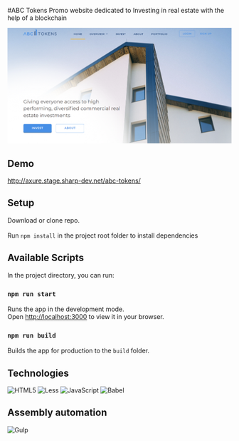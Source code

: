 #ABC Tokens
Promo website dedicated to Investing in real estate with the help of a blockchain

![img_2.png](img_2.png)

## Demo
http://axure.stage.sharp-dev.net/abc-tokens/

## Setup
Download or clone repo.\
\
Run `npm install` in the project root folder to install dependencies

## Available Scripts
In the project directory, you can run:

### `npm run start`

Runs the app in the development mode.\
Open [http://localhost:3000](http://localhost:3000) to view it in your browser.

### `npm run build`

Builds the app for production to the `build` folder.

## Technologies
![HTML5](https://img.shields.io/badge/html5-%23E34F26.svg?style=for-the-badge&logo=html5&logoColor=white)
![Less](https://img.shields.io/badge/less-2B4C80?style=for-the-badge&logo=less&logoColor=white)
![JavaScript](https://img.shields.io/badge/javascript-%23323330.svg?style=for-the-badge&logo=javascript&logoColor=%23F7DF1E)
![Babel](https://img.shields.io/badge/Babel-F9DC3e?style=for-the-badge&logo=babel&logoColor=black)
## Assembly automation
![Gulp](https://img.shields.io/badge/GULP-%23CF4647.svg?style=for-the-badge&logo=gulp&logoColor=white)
